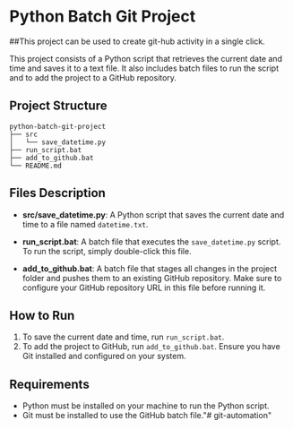 # Python Batch Git Project

##This project can be used to create git-hub activity in a single click.

This project consists of a Python script that retrieves the current date and time and saves it to a text file. It also includes batch files to run the script and to add the project to a GitHub repository.

## Project Structure

```
python-batch-git-project
├── src
│   └── save_datetime.py
├── run_script.bat
├── add_to_github.bat
└── README.md
```

## Files Description

- **src/save_datetime.py**: A Python script that saves the current date and time to a file named `datetime.txt`.

- **run_script.bat**: A batch file that executes the `save_datetime.py` script. To run the script, simply double-click this file.

- **add_to_github.bat**: A batch file that stages all changes in the project folder and pushes them to an existing GitHub repository. Make sure to configure your GitHub repository URL in this file before running it.

## How to Run

1. To save the current date and time, run `run_script.bat`.
2. To add the project to GitHub, run `add_to_github.bat`. Ensure you have Git installed and configured on your system.

## Requirements

- Python must be installed on your machine to run the Python script.
- Git must be installed to use the GitHub batch file."# git-automation" 
